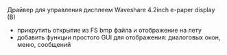 Драйвер для управления дисплеем Waveshare 4.2inch e-paper display (B)

- прикрутить открытие из FS bmp файла и отображение на лету
- добавить функции простого GUI для отображения: диалоговых окон, меню, сообщений

